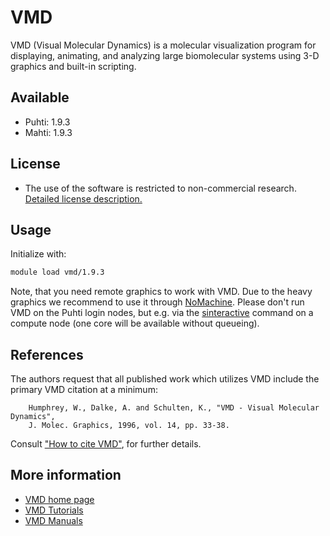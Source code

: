 # VMD

VMD (Visual Molecular Dynamics) is a molecular visualization program for displaying, animating, and analyzing large biomolecular systems using 3-D graphics and built-in scripting.

## Available

-   Puhti: 1.9.3
-   Mahti: 1.9.3

## License

-  The use of the software is restricted to non-commercial research. [Detailed license description.](https://www.ks.uiuc.edu/Research/vmd/current/LICENSE.html)    

## Usage

Initialize with:

```bash
module load vmd/1.9.3 
```

Note, that you need remote graphics to work with VMD. Due to the heavy graphics we recommend to use it through [NoMachine](nomachine.md).
Please don't run VMD on the Puhti login nodes, but e.g. via the [sinteractive](../computing/running/interactive-usage.md)
command on a compute node (one core will be available without queueing).

## References

 The authors request that all published work which utilizes VMD include the primary VMD citation at a minimum:

```
    Humphrey, W., Dalke, A. and Schulten, K., "VMD - Visual Molecular Dynamics", 
    J. Molec. Graphics, 1996, vol. 14, pp. 33-38. 
```

Consult ["How to cite VMD"](https://www.ks.uiuc.edu/Research/vmd/allversions/cite.html), for further details.

## More information
-   [VMD home page](http://www.ks.uiuc.edu/Research/vmd/)
-   [VMD Tutorials](http://www.ks.uiuc.edu/Research/vmd/current/docs.html#tutorials)
-   [VMD Manuals](http://www.ks.uiuc.edu/Research/vmd/current/docs.html)  

